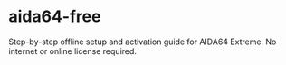# aida64-free
Step-by-step offline setup and activation guide for AIDA64 Extreme. No internet or online license required.
